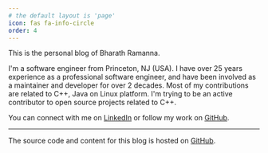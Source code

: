 ```yaml
---
# the default layout is 'page'
icon: fas fa-info-circle
order: 4
---
```


This is the personal blog of Bharath Ramanna.

I'm a software engineer from Princeton, NJ (USA). 
I have over 25 years experience as a professional software engineer, and have
been involved as a maintainer and developer for over 2
decades. Most of my contributions are related to C++, Java on Linux platform. 
I'm trying to be an active contributor to open source projects related to C++.

You can connect with me on [LinkedIn][linkedin] or follow my work on
[GitHub][github-profile].

----

The source code and content for this blog is hosted on
[GitHub][github-blog-repo].


[github-profile]: https://github.com/bharthu58
[github-blog-repo]: https://github.com/bharthu58/bharthu58.github.io
[linkedin]: https://www.linkedin.com/in/bharathkumar-ramanna
